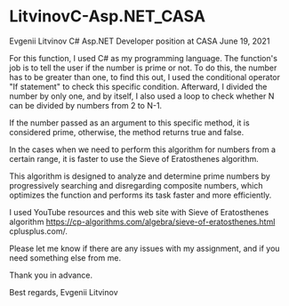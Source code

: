 # LitvinovC-Asp.NET_CASA
Evgenii Litvinov 
C# Asp.NET Developer position at CASA
June 19, 2021

For this function, I used C# as my programming language.
The function's job is to tell the user if the number is prime or not. 
To do this, the number has to be greater than one, to find this out, I used the conditional operator "If statement" to check this specific condition.
Afterward, I divided the number by only one, and by itself, I also used a loop to check whether N can be divided by numbers from 2 to N-1.

If the number passed as an argument to this specific method, it is considered prime, otherwise, the method returns true and false.

In the cases when we need to perform this algorithm for numbers from a certain range, it is faster to use the Sieve of Eratosthenes algorithm.

This algorithm is designed to analyze and determine prime numbers by progressively searching and disregarding composite numbers, which optimizes the function and performs its task faster and more efficiently. 

I used YouTube resources and this web site with Sieve of Eratosthenes algorithm https://cp-algorithms.com/algebra/sieve-of-eratosthenes.html cplusplus.com/.

Please let me know if there are any issues with my assignment, and if you need something else from me. 

Thank you in advance.

Best regards,
Evgenii Litvinov
